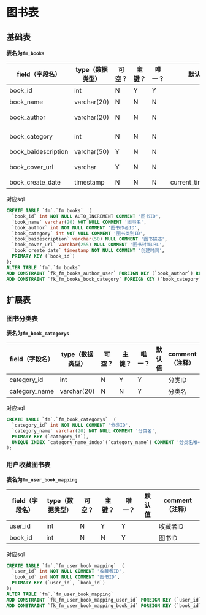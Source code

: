 # 图书表

## 基础表

**表名为`fm_books`**

| field（字段名）     | type（数据类型） | 可空？ | 主键？ | 唯一？ | 默认值            | comment（注释） |
| ------------------- | ---------------- | ------ | ------ | ------ | ----------------- | --------------- |
| book_id             | int              | N      | Y      | Y      |                   | 图书ID          |
| book_name           | varchar(20)      | N      | N      | N      |                   | 图书名          |
| book_author         | varchar(20)      | N      | N      | N      |                   | 图书作者ID      |
| book_category       | int              | N      | N      | N      |                   | 图书类别ID      |
| book_baidescription | varchar(50)      | Y      | N      | N      |                   | 图书描述        |
| book_cover_url      | varchar          | Y      | N      | N      |                   | 图书封面URL     |
| book_create_date    | timestamp        | N      | N      | N      | current_timestamp | 创建时间        |

对应sql

```sql
CREATE TABLE `fm`.`fm_books`  (
  `book_id` int NOT NULL AUTO_INCREMENT COMMENT '图书ID',
  `book_name` varchar(20) NOT NULL COMMENT '图书名',
  `book_author` int NOT NULL COMMENT '图书作者ID',
  `book_category` int NOT NULL COMMENT '图书类别ID',
  `book_baidescription` varchar(50) NULL COMMENT '图书描述',
  `book_cover_url` varchar(255) NULL COMMENT '图书封面URL',
  `book_create_date` timestamp NOT NULL COMMENT '创建时间',
  PRIMARY KEY (`book_id`)
);
ALTER TABLE `fm`.`fm_books` 
ADD CONSTRAINT `fk_fm_books_author_user` FOREIGN KEY (`book_author`) REFERENCES `fm`.`fm_users` (`user_id`) ON DELETE NO ACTION ON UPDATE CASCADE,
ADD CONSTRAINT `fk_fm_books_book_category` FOREIGN KEY (`book_category`) REFERENCES `fm`.`fm_book_categorys` (`category_id`) ON DELETE NO ACTION ON UPDATE CASCADE;
```

扩展表
---

### 图书分类表

**表名为`fm_book_categorys`**

| field（字段名） | type（数据类型） | 可空？ | 主键？ | 唯一？ | 默认值 | comment（注释） |
| --------------- | ---------------- | ------ | ------ | ------ | ------ | --------------- |
| category_id     | int              | N      | Y      | Y      |        | 分类ID          |
| category_name   | varchar(20)      | N      | N      | Y      |        | 分类名          |

对应sql

```sql
CREATE TABLE `fm`.`fm_book_categorys`  (
  `category_id` int NOT NULL COMMENT '分类ID',
  `category_name` varchar(20) NOT NULL COMMENT '分类名',
  PRIMARY KEY (`category_id`),
  UNIQUE INDEX `category_name_index`(`category_name`) COMMENT '分类名唯一索引'
);
```

### 用户收藏图书表

**表名为`fm_user_book_mapping`**

| field（字段名） | type（数据类型） | 可空？ | 主键？ | 唯一？ | 默认值 | comment（注释） |
| --------------- | ---------------- | ------ | ------ | ------ | ------ | --------------- |
| user_id         | int              | N      | Y      | Y      |        | 收藏者ID        |
| book_id         | int              | N      | N      | Y      |        | 图书ID          |

对应sql

```sql
CREATE TABLE `fm`.`fm_user_book_mapping`  (
  `user_id` int NOT NULL COMMENT '收藏者ID',
  `book_id` int NOT NULL COMMENT '图书ID',
  PRIMARY KEY (`user_id`, `book_id`)
);
ALTER TABLE `fm`.`fm_user_book_mapping` 
ADD CONSTRAINT `fk_fm_user_book_mapping_user_id` FOREIGN KEY (`user_id`) REFERENCES `fm`.`fm_users` (`user_id`) ON DELETE CASCADE ON UPDATE CASCADE,
ADD CONSTRAINT `fk_fm_user_book_mapping_book_id` FOREIGN KEY (`book_id`) REFERENCES `fm`.`fm_books` (`book_id`) ON DELETE CASCADE ON UPDATE CASCADE;
```

